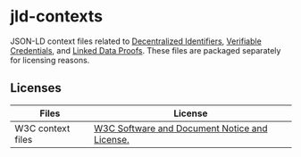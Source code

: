 # jld-contexts

JSON-LD context files related to [Decentralized Identifiers](https://www.w3.org/TR/did-core/), [Verifiable Credentials](https://www.w3.org/TR/vc-data-model/), and [Linked Data Proofs](https://w3c.github.io/vc-data-integrity/). These files are packaged separately for licensing reasons.

## Licenses

|Files                 |License                                              |
|----------------------|-----------------------------------------------------|
|W3C context files     |[W3C Software and Document Notice and License.](https://www.w3.org/Consortium/Legal/2015/copyright-software-and-document)|  
